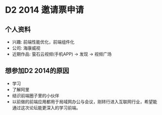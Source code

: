 # D2 2014 邀请票申请

## 个人资料

- 兴趣: 前端性能优化，前端组件化
- 公司: 海康威视
- 近期作品: 萤石云视频(手机APP) -> 发现 -> 视频广场

## 想参加D2 2014的原因

- 学习
- 了解阿里
- 结识前端圈子里的小伙伴
- 以前做的前端应用都用于局域网办公与会议，刚转行进入互联网行业，希望能通过这次论坛能更深入的学习前端。
